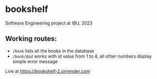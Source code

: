 # bookshelf
Software Engineering project at IBU, 2023

## Working routes:
- `/book` lists all the books in the database
- `/book/@id` works with id value from 1 to 4, all other numbers display simple error message

Live at https://bookshelf-2.onrender.com
